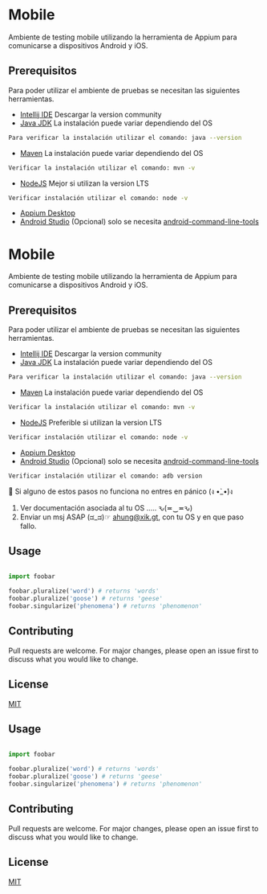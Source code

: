 # Mobile

Ambiente de testing mobile utilizando la herramienta de Appium para comunicarse a dispositivos Android y iOS.

## Prerequisitos

Para poder utilizar el ambiente de pruebas se necesitan las siguientes herramientas.
* [Intellij IDE](https://www.jetbrains.com/idea/download/#) Descargar la version community
* [Java JDK](https://www.oracle.com/technetwork/java/javase/downloads/index.html) La instalación puede variar dependiendo del OS
```bash
Para verificar la instalación utilizar el comando: java --version
```
* [Maven](https://maven.apache.org) La instalación puede variar dependiendo del OS
```bash
Verificar la instalación utilizar el comando: mvn -v
```
* [NodeJS](https://nodejs.org/en/) Mejor si utilizan la version LTS
```bash
Verificar instalación utilizar el comando: node -v
```
* [Appium Desktop](http://appium.io)
* [Android Studio](https://developer.android.com/studio) (Opcional) solo se necesita [android-command-line-tools](https://developer.android.com/studio#downloads)
# Mobile

Ambiente de testing mobile utilizando la herramienta de Appium para comunicarse a dispositivos Android y iOS.

## Prerequisitos

Para poder utilizar el ambiente de pruebas se necesitan las siguientes herramientas.
* [Intellij IDE](https://www.jetbrains.com/idea/download/#) Descargar la version community
* [Java JDK](https://www.oracle.com/technetwork/java/javase/downloads/index.html) La instalación puede variar dependiendo del OS
```bash
Para verificar la instalación utilizar el comando: java --version
```
* [Maven](https://maven.apache.org) La instalación puede variar dependiendo del OS
```bash
Verificar la instalación utilizar el comando: mvn -v
```
* [NodeJS](https://nodejs.org/en/) Preferible si utilizan la version LTS
```bash
Verificar instalación utilizar el comando: node -v
```
* [Appium Desktop](http://appium.io)
* [Android Studio](https://developer.android.com/studio) (Opcional) solo se necesita [android-command-line-tools](https://developer.android.com/studio#downloads)
```bash
Verificar instalación utilizar el comando: adb version
```
🙏 Si alguno de estos pasos no funciona no entres en pánico (ง •̀_•́)ง
1) Ver documentación asociada al tu OS .....  ԅ(≖‿≖ԅ)
2) Enviar un msj ASAP  (ಡ_ಡ)☞ ahung@xik.gt, con tu OS y en que paso fallo.

## Usage

```bash
```

```python
import foobar

foobar.pluralize('word') # returns 'words'
foobar.pluralize('goose') # returns 'geese'
foobar.singularize('phenomena') # returns 'phenomenon'
```

## Contributing
Pull requests are welcome. For major changes, please open an issue first to discuss what you would like to change.



## License
[MIT](https://choosealicense.com/licenses/mit/)


## Usage

```bash
```

```python
import foobar

foobar.pluralize('word') # returns 'words'
foobar.pluralize('goose') # returns 'geese'
foobar.singularize('phenomena') # returns 'phenomenon'
```

## Contributing
Pull requests are welcome. For major changes, please open an issue first to discuss what you would like to change.



## License
[MIT](https://choosealicense.com/licenses/mit/)